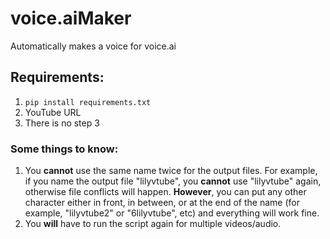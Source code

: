 # voice.aiMaker
Automatically makes a voice for voice.ai

## Requirements:
1. `pip install requirements.txt`
2. YouTube URL
3. There is no step 3

### Some things to know:
1. You **cannot** use the same name twice for the output files. For example, if you name the output file "lilyvtube", you **cannot** use "lilyvtube" again, otherwise file conflicts will happen. **However**, you can put any other character either in front, in between, or at the end of the name (for example, "lilyvtube2" or "6lilyvtube", etc) and everything will work fine.
2. You **will** have to run the script again for multiple videos/audio.

